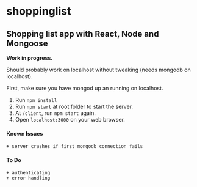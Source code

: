 # shoppinglist
## Shopping list app with React, Node and Mongoose

**Work in progress.**

Should probably work on localhost without tweaking (needs mongodb on localhost).


First, make sure you have mongod up an running on localhost.


1. Run `npm install`
2. Run `npm start` at root folder to start the server.
3. At `/client`, run `npm start` again.
4. Open `localhost:3000` on your web browser.



#### Known Issues
    + server crashes if first mongodb connection fails


#### To Do
    + authenticating
    + error handling
